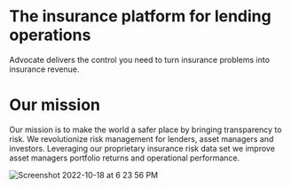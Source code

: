 # The insurance platform for lending operations
Advocate delivers the control you need to turn insurance problems into insurance revenue.

#  Our mission
Our mission is to make the world a safer place by bringing transparency to risk. We revolutionize risk management for lenders, asset managers and investors. Leveraging our proprietary insurance risk data set we improve asset managers portfolio returns and operational performance.



![Screenshot 2022-10-18 at 6 23 56 PM](https://user-images.githubusercontent.com/70363/198387616-d0309e4e-f054-4c9b-bad0-880b4816f2f1.png)
